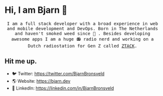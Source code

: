 # Hi, I am Bjarn 👋
<p align="center">
<samp>I am a full stack developer with a broad experience in web and mobile development and DevOps. Born in The Netherlands and haven't smoked weed since 🙌 . Besides developing awesome apps I am a huge 📻 radio nerd and working on a Dutch radiostation for Gen Z called <a href="https://ztack.nl">ZTACK</a>.</samp>
</p>

## Hit me up.
- 🐦  Twitter: https://twitter.com/BjarnBronsveld
- 🌎  Website: https://bjarn.dev
- 💼  LinkedIn: https://linkedin.com/in/BjarnBronsveld
